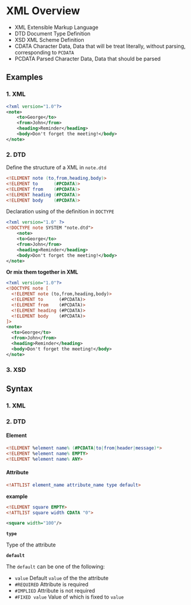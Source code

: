 # XML Overview

- XML Extensible Markup Language
- DTD Document Type Definition
- XSD XML Scheme Definition
- CDATA Character Data, Data that will be treat literally, without parsing, corresponding to `PCDATA`
- PCDATA Parsed Character Data, Data that should be parsed

## Examples

### 1. XML

```xml
<?xml version="1.0"?>
<note>
    <to>George</to>
    <from>John</from>
    <heading>Reminder</heading>
    <body>Don't forget the meeting!</body>
</note> 
```

### 2. DTD

Define the structure of a XML in `note.dtd`

```dtd
<!ELEMENT note (to,from,heading,body)>
<!ELEMENT to      (#PCDATA)>
<!ELEMENT from    (#PCDATA)>
<!ELEMENT heading (#PCDATA)>
<!ELEMENT body    (#PCDATA)>
```

Declaration using of the definition in `DOCTYPE`

```xml
<?xml version="1.0" ?>
<!DOCTYPE note SYSTEM "note.dtd">
    <note>
    <to>George</to>
    <from>John</from>
    <heading>Reminder</heading>
    <body>Don't forget the meeting!</body>
</note> 
```

**Or mix them together in XML**

```xml
<?xml version="1.0"?>
<!DOCTYPE note [
  <!ELEMENT note (to,from,heading,body)>
  <!ELEMENT to      (#PCDATA)>
  <!ELEMENT from    (#PCDATA)>
  <!ELEMENT heading (#PCDATA)>
  <!ELEMENT body    (#PCDATA)>
]>
<note>
  <to>George</to>
  <from>John</from>
  <heading>Reminder</heading>
  <body>Don't forget the meeting!</body>
</note>
```

### 3. XSD

## Syntax

### 1. XML

### 2. DTD

#### Element

```dtd
<!ELEMENT %element name% (#PCDATA|to|from|header|message)*>
<!ELEMENT %element name% EMPTY>
<!ELEMENT %element name% ANY>
```

#### Attribute

```dtd
<!ATTLIST element_name attribute_name type default>
```

**example**

```dtd
<!ELEMENT square EMPTY>
<!ATTLIST square width CDATA "0">
```

```xml
<square width="100"/>
```

**`type`**

Type of the attribute

**`default`**

The `default` can be one of the following:

- `value` Default `value` of the the attribute
- `#REQUIRED` Attribute is required
- `#IMPLIED` Attribute is not required
- `#FIXED value` Value of which is fixed to `value`

